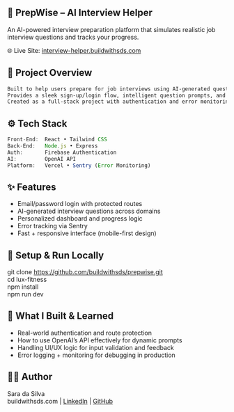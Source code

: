 ## 🤖 PrepWise – AI Interview Helper
An AI-powered interview preparation platform that simulates realistic job interview questions and tracks your progress.

🌐 Live Site: [interview-helper.buildwithsds.com](https://interview-helper.buildwithsds.com/)

## 📌 Project Overview
```txt
Built to help users prepare for job interviews using AI-generated questions.  
Provides a sleek sign-up/login flow, intelligent question prompts, and a responsive dashboard.  
Created as a full-stack project with authentication and error monitoring.
```

## ⚙️ Tech Stack
```js
Front-End:  React • Tailwind CSS  
Back-End:   Node.js • Express  
Auth:       Firebase Authentication  
AI:         OpenAI API  
Platform:   Vercel • Sentry (Error Monitoring)
```

## ✨ Features
- Email/password login with protected routes
- AI-generated interview questions across domains
- Personalized dashboard and progress logic
- Error tracking via Sentry
- Fast + responsive interface (mobile-first design)    


## 🚀 Setup & Run Locally
git clone https://github.com/buildwithsds/prepwise.git       
cd lux-fitness           
npm install      
npm run dev       

## 🎯 What I Built & Learned
- Real-world authentication and route protection
- How to use OpenAI’s API effectively for dynamic prompts
- Handling UI/UX logic for input validation and feedback
- Error logging + monitoring for debugging in production    


## 🙋‍♂️ Author
Sara da Silva      
buildwithsds.com | [LinkedIn](http://linkedin.com/in/sara-n-a-dasilva) | [GitHub](https://github.com/sara2023s)
